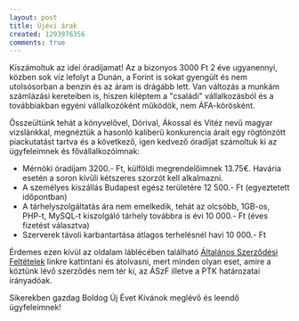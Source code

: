 ```yaml
---
layout: post
title: Újévi árak
created: 1293976356
comments: true
---
```

Kiszámoltuk az idei óradíjamat! Az a bizonyos 3000 Ft 2 éve ugyanennyi, közben sok víz lefolyt a Dunán, a Forint is sokat gyengült és nem utolsósorban a benzin és az áram is drágább lett. Van változás a munkám számlázási kereteiben is, hiszen kiléptem a "családi" vállalkozásból és a továbbiakban egyéni vállalkozóként működök, nem ÁFA-körösként.

Összeültünk tehát a könyvelővel, Dórival, Ákossal és Vitéz nevű magyar vizslánkkal, megnéztük a hasonló kaliberű konkurencia árait egy rögtönzött piackutatást tartva és a következő, igen kedvező óradíjat számoltuk ki az ügyfeleimnek és fővállalkozóimnak:

<ul>
  <li>Mérnöki óradíjam 3200.- Ft, külföldi megrendelőimnek 13.75€. Havária esetén a soron kívüli kétszeres szorzót kell alkalmazni.</li>
  <li>A személyes kiszállás Budapest egész területére 12 500.- Ft (egyeztetett időpontban)</li>
  <li>A tárhelyszolgáltatás ára nem emelkedik, tehát az olcsóbb, 1GB-os, PHP-t, MySQL-t kiszolgáló tárhely továbbra is évi 10 000.- Ft (éves fizetést választva)</li>
  <li>Szerverek távoli karbantartása átlagos terhelésnél havi 10 000.- Ft</li>
</ul>

Érdemes ezen kívül az oldalam láblécében található <a href="/altalanos-szerzodesi-feltetelek-aszf">Általános Szerződési Feltételek</a> linkre kattintani és átolvasni, mert minden olyan eset, amire a köztünk lévő szerződés nem tér ki, az ÁSzF illetve a PTK határozatai irányadóak.

Sikerekben gazdag Boldog Új Évet Kívánok meglévő és leendő ügyfeleimnek!
